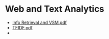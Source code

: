 # Web and Text Analytics

- [Info Retrieval and VSM.pdf](Slide_notes/Info_Retrieval_and_VSM.md)
- [TFIDF.pdf](Slide_notes/TFIDF.md)
- 